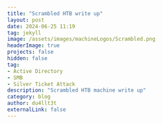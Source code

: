 ```yaml
---
title: "Scrambled HTB write up"
layout: post
date: 2024-06-25 11:19
tag: jekyll
image: /assets/images/machineLogos/Scrambled.png
headerImage: true
projects: false
hidden: false
tag:
- Active Directory
- SMB 
- Silver Ticket Attack
description: "Scrambled HTB machine write up"
category: blog
author: du4llt3t
externalLink: false
---
```



